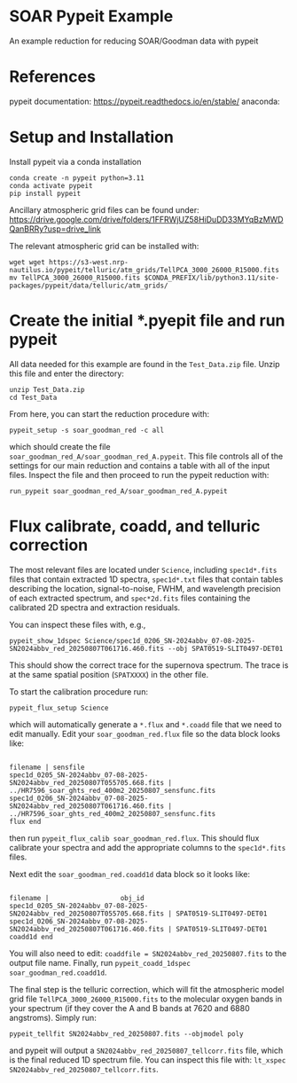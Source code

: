 # SOAR Pypeit Example

An example reduction for reducing SOAR/Goodman data with pypeit

# References

pypeit documentation: https://pypeit.readthedocs.io/en/stable/
anaconda: 

# Setup and Installation

Install pypeit via a conda installation

```
conda create -n pypeit python=3.11
conda activate pypeit
pip install pypeit
```

Ancillary atmospheric grid files can be found under: https://drive.google.com/drive/folders/1FFRWjUZ58HiDuDD33MYqBzMWDQanBRRy?usp=drive_link

The relevant atmospheric grid can be installed with:

```
wget wget https://s3-west.nrp-nautilus.io/pypeit/telluric/atm_grids/TellPCA_3000_26000_R15000.fits
mv TellPCA_3000_26000_R15000.fits $CONDA_PREFIX/lib/python3.11/site-packages/pypeit/data/telluric/atm_grids/
```

# Create the initial *.pyepit file and run pypeit

All data needed for this example are found in the `Test_Data.zip` file.  Unzip this file and enter the directory:

```
unzip Test_Data.zip
cd Test_Data
```

From here, you can start the reduction procedure with: 

```
pypeit_setup -s soar_goodman_red -c all
```

which should create the file `soar_goodman_red_A/soar_goodman_red_A.pypeit`.  This file controls all of the settings for our main reduction and contains a table with all of the input files.  Inspect the file and then proceed to run the pypeit reduction with:

```
run_pypeit soar_goodman_red_A/soar_goodman_red_A.pypeit
```

# Flux calibrate, coadd, and telluric correction

The most relevant files are located under `Science`, including `spec1d*.fits` files that contain extracted 1D spectra, `spec1d*.txt` files that contain tables describing the location, signal-to-noise, FWHM, and wavelength precision of each extracted spectrum, and `spec*2d.fits` files containing the calibrated 2D spectra and extraction residuals.

You can inspect these files with, e.g.,

```
pypeit_show_1dspec Science/spec1d_0206_SN-2024abbv_07-08-2025-SN2024abbv_red_20250807T061716.460.fits --obj SPAT0519-SLIT0497-DET01
```

This should show the correct trace for the supernova spectrum.  The trace is at the same spatial position (`SPATXXXX`) in the other file.

To start the calibration procedure run:

```
pypeit_flux_setup Science
```

which will automatically generate a `*.flux` and `*.coadd` file that we need to edit manually.  Edit your `soar_goodman_red.flux` file so the data block looks like:

```
                                                                  filename | sensfile
spec1d_0205_SN-2024abbv_07-08-2025-SN2024abbv_red_20250807T055705.668.fits |         ../HR7596_soar_ghts_red_400m2_20250807_sensfunc.fits
spec1d_0206_SN-2024abbv_07-08-2025-SN2024abbv_red_20250807T061716.460.fits |         ../HR7596_soar_ghts_red_400m2_20250807_sensfunc.fits
flux end
```

then run `pypeit_flux_calib soar_goodman_red.flux`.  This should flux calibrate your spectra and add the appropriate columns to the `spec1d*.fits` files.

Next edit the `soar_goodman_red.coadd1d` data block so it looks like:

```
                                                                  filename |                  obj_id
spec1d_0205_SN-2024abbv_07-08-2025-SN2024abbv_red_20250807T055705.668.fits | SPAT0519-SLIT0497-DET01
spec1d_0206_SN-2024abbv_07-08-2025-SN2024abbv_red_20250807T061716.460.fits | SPAT0519-SLIT0497-DET01
coadd1d end
```

You will also need to edit: `coaddfile = SN2024abbv_red_20250807.fits` to the output file name.  Finally, run `pypeit_coadd_1dspec soar_goodman_red.coadd1d`.

The final step is the telluric correction, which will fit the atmospheric model grid file `TellPCA_3000_26000_R15000.fits` to the molecular oxygen bands in your spectrum (if they cover the A and B bands at 7620 and 6880 angstroms).  Simply run:

```
pypeit_tellfit SN2024abbv_red_20250807.fits --objmodel poly
```

and pypeit will output a `SN2024abbv_red_20250807_tellcorr.fits` file, which is the final reduced 1D spectrum file.  You can inspect this file with: `lt_xspec SN2024abbv_red_20250807_tellcorr.fits`.
